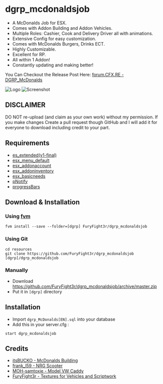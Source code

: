 # dgrp_mcdonaldsjob
- A McDonalds Job for ESX. 
- Comes with Addon Building and Addon Vehicles.
- Multiple Roles: Cashier, Cook and Delivery Driver all with animations.
- Extensive Config for easy customization.
- Comes with McDonalds Burgers, Drinks ECT.
- Highly Customizable.
- Excellent for RP.
- All within 1 Addon!
- Constantly updating and making better!

You Can Checkout the Release Post Here:
[forum.CFX.RE - DGRP_McDonalds](https://forum.cfx.re/t/release-mcdonalds-job-a-fast-food-restaurant-job-for-esx/)

![Logo](https://i.imgur.com/dA1Qe1d.png)
![Screenshot](https://i.imgur.com/x95rpFR.png)

## DISCLAIMER
DO NOT re-upload (and claim as your own work) without my permission. If you make changes Create a pull request though GitHub and I will add it for everyone to download including credit to your part.

## Requirements
- [es_extended(v1-final)](https://github.com/ESX-Org/es_extended/tree/v1-final)
- [esx_menu_default](https://github.com/ESX-Org/esx_menu_default)
- [esx_addonaccount](https://github.com/ESX-Org/esx_addonaccount)
- [esx_addoninventory](https://github.com/ESX-Org/esx_addoninventory)
- [esx_basicneeds](https://github.com/ESX-Org/esx_basicneeds)
- [pNotify](https://github.com/Nick78111/pNotify)
- [progressBars](https://github.com/EthanPeacock/progressBars)

## Download & Installation

### Using [fvm](https://github.com/qlaffont/fvm-installer)
```
fvm install --save --folder=[dgrp] FuryFight3r/dgrp_mcdonaldsjob
```

### Using Git
```
cd resources
git clone https://github.com/FuryFight3r/dgrp_mcdonaldsjob [dgrp]/dgrp_mcdonaldsjob
```

### Manually
- Download https://github.com/FuryFight3r/dgrp_mcdonaldsjob/archive/master.zip
- Put it in `[dgrp]` directory


## Installation
- Import `dgrp_McDonalds[EN].sql` into your database
- Add this in your server.cfg :

```
start dgrp_mcdonaldsjob
```

## Credits

- [itsBUCKO - McDonalds Building](https://forum.cfx.re/t/mcdonalds-ymap-remake/1064687)
- [frank_l59 - NRG Scooter](https://www.gta5-mods.com/vehicles/nrg-mc3)
- [MOH-samtoxie - Model VW Caddy](https://www.gta5-mods.com/vehicles/addon-volkswagen-caddy-pizza-delivery-danish-dansk)
- [FuryFight3r - Textures for Vehicles and Scriptwork](https://github.com/FuryFight3r/)
